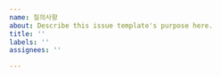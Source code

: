 ```yaml
---
name: 질의사항
about: Describe this issue template's purpose here.
title: ''
labels: ''
assignees: ''

---
```




